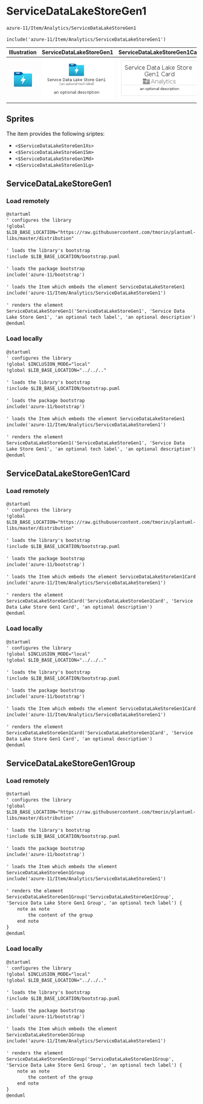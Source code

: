 # ServiceDataLakeStoreGen1


```text
azure-11/Item/Analytics/ServiceDataLakeStoreGen1
```

```text
include('azure-11/Item/Analytics/ServiceDataLakeStoreGen1')
```



| Illustration | ServiceDataLakeStoreGen1 | ServiceDataLakeStoreGen1Card | ServiceDataLakeStoreGen1Group |
| :---: | :---: | :---: | :---: |
| ![illustration for Illustration](../../../azure-11/Item/Analytics/ServiceDataLakeStoreGen1.png) | ![illustration for ServiceDataLakeStoreGen1](../../../azure-11/Item/Analytics/ServiceDataLakeStoreGen1.Local.png) | ![illustration for ServiceDataLakeStoreGen1Card](../../../azure-11/Item/Analytics/ServiceDataLakeStoreGen1Card.Local.png) | ![illustration for ServiceDataLakeStoreGen1Group](../../../azure-11/Item/Analytics/ServiceDataLakeStoreGen1Group.Local.png) |



## Sprites
The item provides the following sriptes:

- `<$ServiceDataLakeStoreGen1Xs>`
- `<$ServiceDataLakeStoreGen1Sm>`
- `<$ServiceDataLakeStoreGen1Md>`
- `<$ServiceDataLakeStoreGen1Lg>`





## ServiceDataLakeStoreGen1

### Load remotely
```plantuml
@startuml
' configures the library
!global $LIB_BASE_LOCATION="https://raw.githubusercontent.com/tmorin/plantuml-libs/master/distribution"

' loads the library's bootstrap
!include $LIB_BASE_LOCATION/bootstrap.puml

' loads the package bootstrap
include('azure-11/bootstrap')

' loads the Item which embeds the element ServiceDataLakeStoreGen1
include('azure-11/Item/Analytics/ServiceDataLakeStoreGen1')

' renders the element
ServiceDataLakeStoreGen1('ServiceDataLakeStoreGen1', 'Service Data Lake Store Gen1', 'an optional tech label', 'an optional description')
@enduml
```

### Load locally
```plantuml
@startuml
' configures the library
!global $INCLUSION_MODE="local"
!global $LIB_BASE_LOCATION="../../.."

' loads the library's bootstrap
!include $LIB_BASE_LOCATION/bootstrap.puml

' loads the package bootstrap
include('azure-11/bootstrap')

' loads the Item which embeds the element ServiceDataLakeStoreGen1
include('azure-11/Item/Analytics/ServiceDataLakeStoreGen1')

' renders the element
ServiceDataLakeStoreGen1('ServiceDataLakeStoreGen1', 'Service Data Lake Store Gen1', 'an optional tech label', 'an optional description')
@enduml
```

## ServiceDataLakeStoreGen1Card

### Load remotely
```plantuml
@startuml
' configures the library
!global $LIB_BASE_LOCATION="https://raw.githubusercontent.com/tmorin/plantuml-libs/master/distribution"

' loads the library's bootstrap
!include $LIB_BASE_LOCATION/bootstrap.puml

' loads the package bootstrap
include('azure-11/bootstrap')

' loads the Item which embeds the element ServiceDataLakeStoreGen1Card
include('azure-11/Item/Analytics/ServiceDataLakeStoreGen1')

' renders the element
ServiceDataLakeStoreGen1Card('ServiceDataLakeStoreGen1Card', 'Service Data Lake Store Gen1 Card', 'an optional description')
@enduml
```

### Load locally
```plantuml
@startuml
' configures the library
!global $INCLUSION_MODE="local"
!global $LIB_BASE_LOCATION="../../.."

' loads the library's bootstrap
!include $LIB_BASE_LOCATION/bootstrap.puml

' loads the package bootstrap
include('azure-11/bootstrap')

' loads the Item which embeds the element ServiceDataLakeStoreGen1Card
include('azure-11/Item/Analytics/ServiceDataLakeStoreGen1')

' renders the element
ServiceDataLakeStoreGen1Card('ServiceDataLakeStoreGen1Card', 'Service Data Lake Store Gen1 Card', 'an optional description')
@enduml
```

## ServiceDataLakeStoreGen1Group

### Load remotely
```plantuml
@startuml
' configures the library
!global $LIB_BASE_LOCATION="https://raw.githubusercontent.com/tmorin/plantuml-libs/master/distribution"

' loads the library's bootstrap
!include $LIB_BASE_LOCATION/bootstrap.puml

' loads the package bootstrap
include('azure-11/bootstrap')

' loads the Item which embeds the element ServiceDataLakeStoreGen1Group
include('azure-11/Item/Analytics/ServiceDataLakeStoreGen1')

' renders the element
ServiceDataLakeStoreGen1Group('ServiceDataLakeStoreGen1Group', 'Service Data Lake Store Gen1 Group', 'an optional tech label') {
    note as note
        the content of the group
    end note
}
@enduml
```

### Load locally
```plantuml
@startuml
' configures the library
!global $INCLUSION_MODE="local"
!global $LIB_BASE_LOCATION="../../.."

' loads the library's bootstrap
!include $LIB_BASE_LOCATION/bootstrap.puml

' loads the package bootstrap
include('azure-11/bootstrap')

' loads the Item which embeds the element ServiceDataLakeStoreGen1Group
include('azure-11/Item/Analytics/ServiceDataLakeStoreGen1')

' renders the element
ServiceDataLakeStoreGen1Group('ServiceDataLakeStoreGen1Group', 'Service Data Lake Store Gen1 Group', 'an optional tech label') {
    note as note
        the content of the group
    end note
}
@enduml
```

